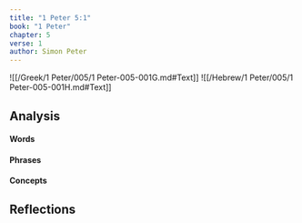 ```yaml
---
title: "1 Peter 5:1"
book: "1 Peter"
chapter: 5
verse: 1
author: Simon Peter
---
```

![[/Greek/1 Peter/005/1 Peter-005-001G.md#Text]]
![[/Hebrew/1 Peter/005/1 Peter-005-001H.md#Text]]

## Analysis

#### Words

#### Phrases

#### Concepts

## Reflections

